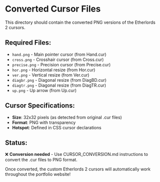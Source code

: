 # Converted Cursor Files

This directory should contain the converted PNG versions of the Etherlords 2 cursors.

## Required Files:
- `hand.png` - Main pointer cursor (from Hand.cur)
- `cross.png` - Crosshair cursor (from Cross.cur)
- `precise.png` - Precision cursor (from Precise.cur)
- `hor.png` - Horizontal resize (from Hor.cur)
- `ver.png` - Vertical resize (from Ver.cur)
- `diagbr.png` - Diagonal resize (from DiagBD.cur)
- `diagtr.png` - Diagonal resize (from DiagTR.cur)
- `up.png` - Up arrow (from Up.cur)

## Cursor Specifications:
- **Size**: 32x32 pixels (as detected from original .cur files)
- **Format**: PNG with transparency
- **Hotspot**: Defined in CSS cursor declarations

## Status:
❌ **Conversion needed** - Use CURSOR_CONVERSION.md instructions to convert the .cur files to PNG format.

Once converted, the custom Etherlords 2 cursors will automatically work throughout the portfolio website!